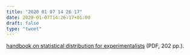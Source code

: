 ```yaml
---
title: "2020 01 07 14 26 17"
date: 2020-01-07T14:26:17+01:00
draft: false
type: "tweet"
---
```

[handbook on statistical distribution for experimentalists](http://www.stat.rice.edu/~dobelman/textfiles/DistributionsHandbook.pdf) (PDF, 202 pp.).
